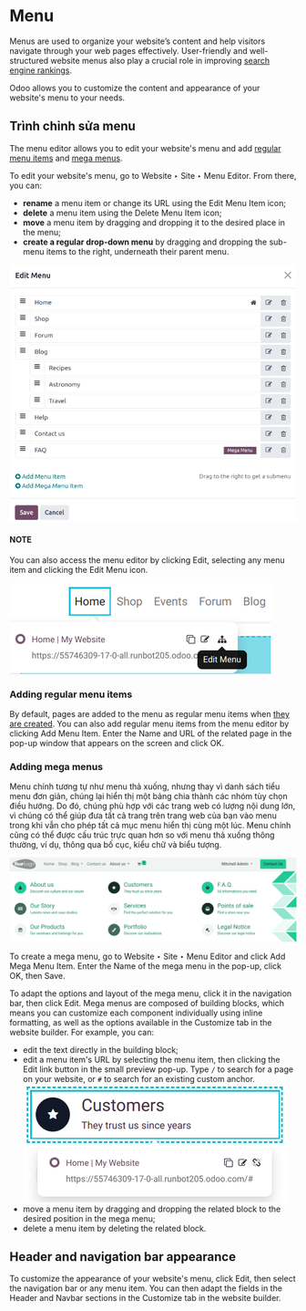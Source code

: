 # Menu

Menus are used to organize your website’s content and help visitors navigate through your web pages
effectively. User-friendly and well-structured website menus also play a crucial role in improving
[search engine rankings](seo.md).

Odoo allows you to customize the content and appearance of your website's menu to your needs.

## Trình chỉnh sửa menu

The menu editor allows you to edit your website's menu and add [regular menu items](#website-regular-menus) and [mega menus](#website-mega-menus).

To edit your website's menu, go to Website ‣ Site ‣ Menu Editor. From there,
you can:

- **rename** a menu item or change its URL using the Edit Menu Item icon;
- **delete** a menu item using the Delete Menu Item icon;
- **move** a menu item by dragging and dropping it to the desired place in the menu;
- **create a regular drop-down menu** by dragging and dropping the sub-menu items to the right,
  underneath their parent menu.

![Menu editor with sub-menus](menus/menu-editor.png)

#### NOTE
You can also access the menu editor by clicking Edit, selecting any menu item and
clicking the Edit Menu icon.

![Access the Menu editor while in Edit mode.](menus/edit-menu-icon.png)

<a id="website-regular-menus"></a>

### Adding regular menu items

By default, pages are added to the menu as regular menu items when [they are created](../pages.md). You can also add regular menu items from the menu editor by clicking Add
Menu Item. Enter the Name and URL of the related page in the pop-up window that appears
on the screen and click OK.

<a id="website-mega-menus"></a>

### Adding mega menus

Menu chính tương tự như menu thả xuống, nhưng thay vì danh sách tiểu menu đơn giản, chúng lại hiển thị một bảng chia thành các nhóm tùy chọn điều hướng. Do đó, chúng phù hợp với các trang web có lượng nội dung lớn, vì chúng có thể giúp đưa tất cả trang trên trang web của bạn vào menu trong khi vẫn cho phép tất cả mục menu hiển thị cùng một lúc. Menu chính cũng có thể được cấu trúc trực quan hơn so với menu thả xuống thông thường, ví dụ, thông qua bố cục, kiểu chữ và biểu tượng.

![Mega menu in the navigation bar.](menus/mega-menu.png)

To create a mega menu, go to Website ‣ Site ‣ Menu Editor and click
Add Mega Menu Item. Enter the Name of the mega menu in the pop-up, click
OK, then Save.

To adapt the options and layout of the mega menu, click it in the navigation bar, then click
Edit. Mega menus are composed of building blocks, which means you can customize each
component individually using inline formatting, as well as the options available in the
Customize tab in the website builder. For example, you can:

- edit the text directly in the building block;
- edit a menu item's URL by selecting the menu item, then clicking the Edit link button
  in the small preview pop-up. Type `/` to search for a page on your website, or `#` to search for
  an existing custom anchor.
  ![Edit a mega menu option.](menus/mega-menu-option.png)
- move a menu item by dragging and dropping the related block to the desired position in the mega
  menu;
- delete a menu item by deleting the related block.

## Header and navigation bar appearance

To customize the appearance of your website's menu, click Edit, then select the
navigation bar or any menu item. You can then adapt the fields in the Header and
Navbar sections in the Customize tab in the website builder.
